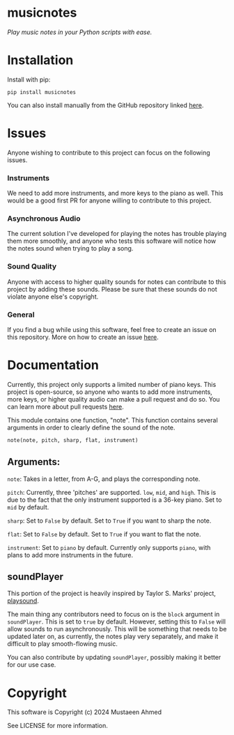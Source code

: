 # musicnotes

*Play music notes in your Python scripts with ease.*

# Installation

Install with pip:

```
pip install musicnotes
```

You can also install manually from the GitHub repository linked [here](https://github.com/must108/musicnotes).

# Issues

Anyone wishing to contribute to this project can focus on the following issues.

### Instruments
We need to add more instruments, and more keys to the piano as well. This would be a good first PR for anyone willing to contribute to this project.

### Asynchronous Audio
The current solution I've developed for playing the notes has trouble playing them more smoothly, and anyone who tests this software will notice how the notes sound when trying to play a song. 

### Sound Quality
Anyone with access to higher quality sounds for notes can contribute to this project by adding these sounds. Please be sure that these sounds do not violate anyone else's copyright.

### General
If you find a bug while using this software, feel free to create an issue on this repository. More on how to create an issue [here](https://docs.github.com/en/issues/tracking-your-work-with-issues/about-issues).

# Documentation

Currently, this project only supports a limited number of piano keys. This project is open-source, so anyone who wants to add more instruments, more keys, or higher quality audio can make a pull request and do so. You can learn more about pull requests [here](https://docs.github.com/en/pull-requests/collaborating-with-pull-requests/proposing-changes-to-your-work-with-pull-requests/about-pull-requests).

This module contains one function, "note". This function contains several arguments in order to clearly define the sound of the note. 

```python
note(note, pitch, sharp, flat, instrument)
```

## Arguments:

`note`: Takes in a letter, from A-G, and plays the corresponding note.

`pitch`: Currently, three 'pitches' are supported. `low`, `mid`, and `high`. This is due to the fact that the only instrument supported is a 36-key piano. Set to `mid` by default.

`sharp`: Set to `False` by default. Set to `True` if you want to sharp the note.

`flat`: Set to `False` by default. Set to `True` if you want to flat the note.

`instrument`: Set to `piano` by default. Currently only supports `piano`, with plans to add more instruments in the future.


## soundPlayer

This portion of the project is heavily inspired by Taylor S. Marks' project, [playsound](https://github.com/TaylorSMarks/playsound). 

The main thing any contributors need to focus on is the `block` argument in `soundPlayer`. This is set to `true` by default. However, setting this to `False` will allow sounds to run asynchronously. This will be something that needs to be updated later on, as currently, the notes play very separately, and make it difficult to play smooth-flowing music.

You can also contribute by updating `soundPlayer`, possibly making it better for our use case. 

# Copyright

This software is Copyright (c) 2024 Mustaeen Ahmed 

See LICENSE for more information.
